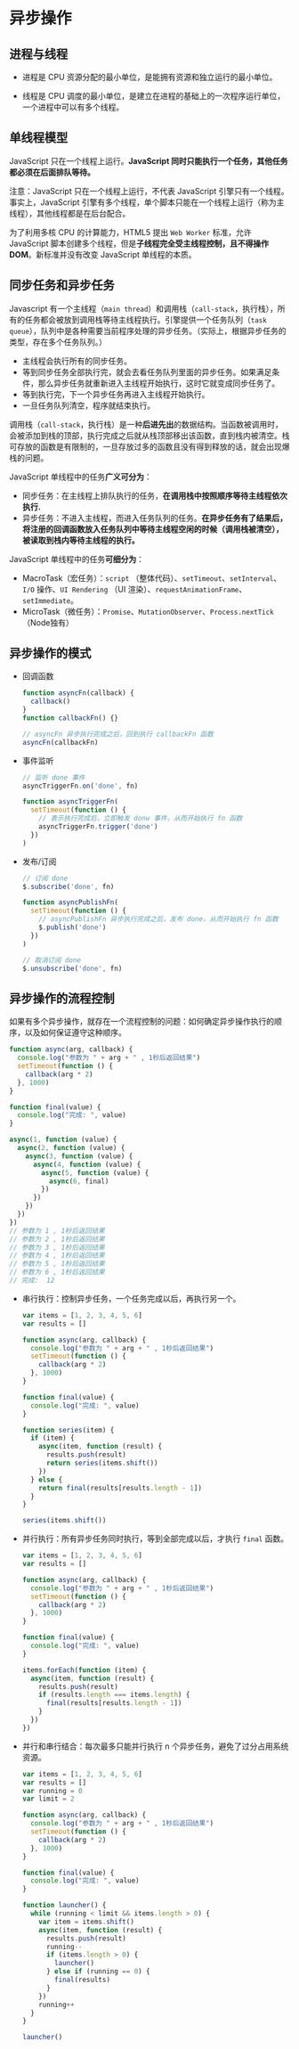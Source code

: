 # 异步操作

## 进程与线程

- 进程是 CPU 资源分配的最小单位，是能拥有资源和独立运行的最小单位。

- 线程是 CPU 调度的最小单位，是建立在进程的基础上的一次程序运行单位，一个进程中可以有多个线程。

## 单线程模型

JavaScript 只在一个线程上运行。**JavaScript 同时只能执行一个任务，其他任务都必须在后面排队等待。**

注意：JavaScript 只在一个线程上运行，不代表 JavaScript 引擎只有一个线程。事实上，JavaScript 引擎有多个线程，单个脚本只能在一个线程上运行（称为主线程），其他线程都是在后台配合。

为了利用多核 CPU 的计算能力，HTML5 提出 `Web Worker` 标准，允许 JavaScript 脚本创建多个线程，但是**子线程完全受主线程控制，且不得操作 DOM**。新标准并没有改变 JavaScript 单线程的本质。

## 同步任务和异步任务

Javascript 有一个主线程（`main thread`）和调用栈（`call-stack`，执行栈），所有的任务都会被放到调用栈等待主线程执行。引擎提供一个任务队列（`task queue`），队列中是各种需要当前程序处理的异步任务。（实际上，根据异步任务的类型，存在多个任务队列。）

- 主线程会执行所有的同步任务。
- 等到同步任务全部执行完，就会去看任务队列里面的异步任务。如果满足条件，那么异步任务就重新进入主线程开始执行，这时它就变成同步任务了。
- 等到执行完，下一个异步任务再进入主线程开始执行。
- 一旦任务队列清空，程序就结束执行。

调用栈（`call-stack`，执行栈）是一种**后进先出**的数据结构。当函数被调用时，会被添加到栈的顶部，执行完成之后就从栈顶部移出该函数，直到栈内被清空。栈可存放的函数是有限制的，一旦存放过多的函数且没有得到释放的话，就会出现爆栈的问题。

JavaScript 单线程中的任务**广义可分为**：

- 同步任务：在主线程上排队执行的任务，**在调用栈中按照顺序等待主线程依次执行.**
- 异步任务：不进入主线程，而进入任务队列的任务。**在异步任务有了结果后，将注册的回调函数放入任务队列中等待主线程空闲的时候（调用栈被清空），被读取到栈内等待主线程的执行。**

JavaScript 单线程中的任务**可细分为**：

- MacroTask（宏任务）：`script` （整体代码）、`setTimeout`、`setInterval`、`I/O` 操作、`UI Rendering` （UI 渲染）、`requestAnimationFrame`、`setImmediate`。
- MicroTask（微任务）：`Promise`、`MutationObserver`、`Process.nextTick`（Node独有）

## 异步操作的模式

- 回调函数

  ```javascript
  function asyncFn(callback) {
    callback()
  }
  function callbackFn() {}

  // asyncFn 异步执行完成之后，回到执行 callbackFn 函数
  asyncFn(callbackFn)
  ```

- 事件监听

  ```javascript
  // 监听 done 事件
  asyncTriggerFn.on('done', fn)

  function asyncTriggerFn(
    setTimeout(function () {
      // 表示执行完成后，立即触发 donw 事件，从而开始执行 fn 函数
      asyncTriggerFn.trigger('done')
    })
  )
  ```

- 发布/订阅

  ```javascript
  // 订阅 done
  $.subscribe('done', fn)

  function asyncPublishFn(
    setTimeout(function () {
      // asyncPublishFn 异步执行完成之后，发布 done，从而开始执行 fn 函数
      $.publish('done')
    })
  )

  // 取消订阅 done
  $.unsubscribe('done', fn)
  ```

## 异步操作的流程控制

如果有多个异步操作，就存在一个流程控制的问题：如何确定异步操作执行的顺序，以及如何保证遵守这种顺序。

```javascript
function async(arg, callback) {
  console.log("参数为 " + arg + " , 1秒后返回结果")
  setTimeout(function () {
    callback(arg * 2)
  }, 1000)
}

function final(value) {
  console.log("完成: ", value)
}

async(1, function (value) {
  async(2, function (value) {
    async(3, function (value) {
      async(4, function (value) {
        async(5, function (value) {
          async(6, final)
        })
      })
    })
  })
})
// 参数为 1 , 1秒后返回结果
// 参数为 2 , 1秒后返回结果
// 参数为 3 , 1秒后返回结果
// 参数为 4 , 1秒后返回结果
// 参数为 5 , 1秒后返回结果
// 参数为 6 , 1秒后返回结果
// 完成:  12
```

- 串行执行：控制异步任务，一个任务完成以后，再执行另一个。

  ```javascript
  var items = [1, 2, 3, 4, 5, 6]
  var results = []

  function async(arg, callback) {
    console.log("参数为 " + arg + " , 1秒后返回结果")
    setTimeout(function () {
      callback(arg * 2)
    }, 1000)
  }

  function final(value) {
    console.log("完成: ", value)
  }

  function series(item) {
    if (item) {
      async(item, function (result) {
        results.push(result)
        return series(items.shift())
      })
    } else {
      return final(results[results.length - 1])
    }
  }

  series(items.shift())
  ```

- 并行执行：所有异步任务同时执行，等到全部完成以后，才执行 `final` 函数。

  ```javascript
  var items = [1, 2, 3, 4, 5, 6]
  var results = []

  function async(arg, callback) {
    console.log("参数为 " + arg + " , 1秒后返回结果")
    setTimeout(function () {
      callback(arg * 2)
    }, 1000)
  }

  function final(value) {
    console.log("完成: ", value)
  }

  items.forEach(function (item) {
    async(item, function (result) {
      results.push(result)
      if (results.length === items.length) {
        final(results[results.length - 1])
      }
    })
  })
  ```

- 并行和串行结合：每次最多只能并行执行 n 个异步任务，避免了过分占用系统资源。

  ```javascript
  var items = [1, 2, 3, 4, 5, 6]
  var results = []
  var running = 0
  var limit = 2

  function async(arg, callback) {
    console.log("参数为 " + arg + " , 1秒后返回结果")
    setTimeout(function () {
      callback(arg * 2)
    }, 1000)
  }

  function final(value) {
    console.log("完成: ", value)
  }

  function launcher() {
    while (running < limit && items.length > 0) {
      var item = items.shift()
      async(item, function (result) {
        results.push(result)
        running--
        if (items.length > 0) {
          launcher()
        } else if (running == 0) {
          final(results)
        }
      })
      running++
    }
  }

  launcher()
  ```
